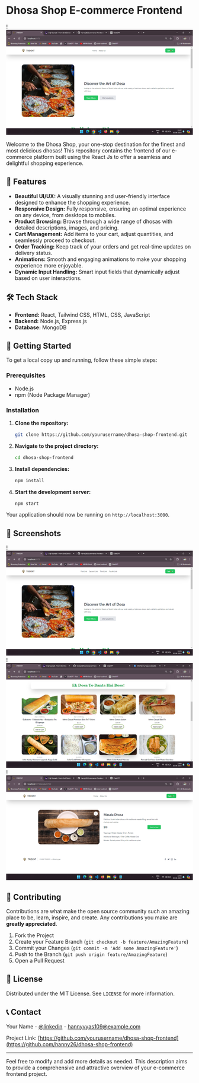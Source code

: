 

# Dhosa Shop E-commerce Frontend

!![alt text](image-2.png) <!-- Add a relevant banner image -->

Welcome to the Dhosa Shop, your one-stop destination for the finest and most delicious dhosas! This repository contains the frontend of our e-commerce platform built using the React Js to offer a seamless and delightful shopping experience.

## 🌟 Features

- **Beautiful UI/UX:** A visually stunning and user-friendly interface designed to enhance the shopping experience.
- **Responsive Design:** Fully responsive, ensuring an optimal experience on any device, from desktops to mobiles.
- **Product Browsing:** Browse through a wide range of dhosas with detailed descriptions, images, and pricing.
- **Cart Management:** Add items to your cart, adjust quantities, and seamlessly proceed to checkout.
- **Order Tracking:** Keep track of your orders and get real-time updates on delivery status.
- **Animations:** Smooth and engaging animations to make your shopping experience more enjoyable.
- **Dynamic Input Handling:** Smart input fields that dynamically adjust based on user interactions.

## 🛠️ Tech Stack

- **Frontend:** React, Tailwind CSS, HTML, CSS, JavaScript
- **Backend:** Node.js, Express.js
- **Database:** MongoDB

## 🚀 Getting Started

To get a local copy up and running, follow these simple steps:

### Prerequisites

- Node.js
- npm (Node Package Manager)

### Installation

1. **Clone the repository:**

    ```bash
    git clone https://github.com/yourusername/dhosa-shop-frontend.git
    ```

2. **Navigate to the project directory:**

    ```bash
    cd dhosa-shop-frontend
    ```

3. **Install dependencies:**

    ```bash
    npm install
    ```

4. **Start the development server:**

    ```bash
    npm start
    ```

Your application should now be running on `http://localhost:3000`.

## 📸 Screenshots
 

!![Home Page](image-1.png)<!-- Add relevant screenshots -->
!![Product Section](image-6.png)
!![Cart Page](image-4.png)


## 🤝 Contributing

Contributions are what make the open source community such an amazing place to be, learn, inspire, and create. Any contributions you make are **greatly appreciated**.

1. Fork the Project
2. Create your Feature Branch (`git checkout -b feature/AmazingFeature`)
3. Commit your Changes (`git commit -m 'Add some AmazingFeature'`)
4. Push to the Branch (`git push origin feature/AmazingFeature`)
5. Open a Pull Request

## 📄 License

Distributed under the MIT License. See `LICENSE` for more information.

## 📞 Contact

Your Name - [@linkedin](https://www.linkedin.com/in/hanny-vyas/) - hannyvyas109@example.com

Project Link: [https://github.com/yourusername/dhosa-shop-frontend](https://github.com/hanny26/dhosa-shop-frontend)

---

Feel free to modify and add more details as needed. This description aims to provide a comprehensive and attractive overview of your e-commerce frontend project.